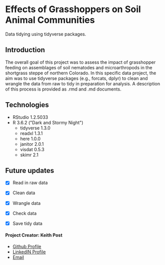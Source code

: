 # **Effects of Grasshoppers on Soil Animal Communities**
Data tidying using tidyverse packages.

## Introduction
The overall goal of this project was to assess the impact of grasshopper feeding on assemblages of soil nematodes and microarthropods in the shortgrass steppe of northern Colorado. In this specific data project, the aim was to use tidyverse packages (e.g., forcats, dplyr) to clean and wrangle the data from raw to tidy in preparation for analysis. A description of this process is provided as .rmd and .md documents.

## Technologies
* RStudio 1.2.5033
* R 3.6.2 ("Dark and Stormy Night")
  + tidyverse 1.3.0
  + readxl 1.3.1
  + here 1.0.0
  + janitor 2.0.1
  + visdat 0.5.3
  + skimr 2.1

  
## Future updates
- [x] Read in raw data
- [x] Clean data
- [x] Wrangle data
- [x] Check data
- [x] Save tidy data


#### **Project Creator: Keith Post**
+ [Github Profile](https://github.com/kpost34) 
+ [LinkedIN Profile](https://www.linkedin.com/in/keith-post/)
+ [Email](mailto:keithhpost@gmail.com)